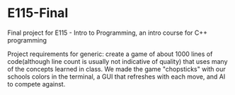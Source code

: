 # E115-Final
Final project for E115 - Intro to Programming, an intro course for C++ programming

Project requirements for generic: create a game of about 1000 lines of code(although line count is usually not indicative of quality) that uses many of the concepts learned in class. We made the game "chopsticks" with our schools colors in the terminal, a GUI that refreshes with each move, and AI to compete against.
